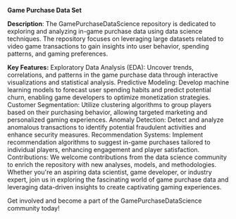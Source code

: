 **Game Purchase Data Set**

**Description**:
The GamePurchaseDataScience repository is dedicated to exploring and analyzing in-game purchase data using data science techniques. The repository focuses on leveraging large datasets related to video game transactions to gain insights into user behavior, spending patterns, and gaming preferences.

**Key Features:**
Exploratory Data Analysis (EDA): Uncover trends, correlations, and patterns in the game purchase data through interactive visualizations and statistical analysis.
Predictive Modeling: Develop machine learning models to forecast user spending habits and predict potential churn, enabling game developers to optimize monetization strategies.
Customer Segmentation: Utilize clustering algorithms to group players based on their purchasing behavior, allowing targeted marketing and personalized gaming experiences.
Anomaly Detection: Detect and analyze anomalous transactions to identify potential fraudulent activities and enhance security measures.
Recommendation Systems: Implement recommendation algorithms to suggest in-game purchases tailored to individual players, enhancing engagement and player satisfaction.
Contributions:
We welcome contributions from the data science community to enrich the repository with new analyses, models, and methodologies. Whether you're an aspiring data scientist, game developer, or industry expert, join us in exploring the fascinating world of game purchase data and leveraging data-driven insights to create captivating gaming experiences.

Get involved and become a part of the GamePurchaseDataScience community today!
